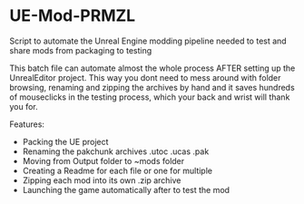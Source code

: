 # UE-Mod-PRMZL
Script to automate the Unreal Engine modding pipeline needed to test and share mods from packaging to testing

This batch file can automate almost the whole process AFTER setting up the UnrealEditor project.
This way you dont need to mess around with folder browsing, renaming and zipping the archives by hand and it saves hundreds of mouseclicks in the testing process, which your back and wrist will thank you for.

Features:
- Packing the UE project
- Renaming the pakchunk archives .utoc .ucas .pak
- Moving from Output folder to ~mods folder
- Creating a Readme for each file or one for multiple
- Zipping each mod into its own .zip archive
- Launching the game automatically after to test the mod 
